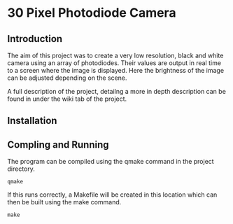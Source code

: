 # 30 Pixel Photodiode Camera

## Introduction
The aim of this project was to create a very low resolution, black and white camera using an array of photodiodes. Their values are output in real time to a screen where the image is displayed. Here the brightness of the image can be adjusted depending on the scene.  

A full description of the project, detailng a more in depth description can be found in under the wiki tab of the project.

## Installation


## Compling and Running
The program can be compiled using the qmake command in the project directory. 

```
qmake
```   

If this runs correctly, a Makefile will be created in this location which can then be built using the make command.

```
make
```
